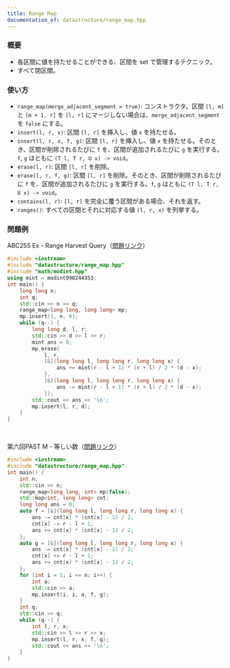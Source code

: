 ```yaml
---
title: Range Map
documentation_of: datastructure/range_map.hpp
---
```


### 概要
- 各区間に値を持たせることができる、区間を set で管理するテクニック。
- すべて閉区間。
  
### 使い方
- `range_map(merge_adjacent_segment = true)`: コンストラクタ。区間 `[l, m]` と `[m + 1, r]` を `[l, r]` にマージしない場合は、`merge_adjacent_segment` を `false` にする。
- `insert(l, r, x)`: 区間 `[l, r]` を挿入し、値 `x` を持たせる。
- `insert(l, r, x, f, g)`: 区間 `[l, r]` を挿入し、値 `x` を持たせる。そのとき、区間が削除されるたびに `f` を、区間が追加されるたびに `g` を実行する。`f`, `g` はともに `(T l, T r, U x) -> void`。
- `erase(l, r)`: 区間 `[l, r]` を削除。
- `erase(l, r, f, g)`: 区間 `[l, r]` を削除。そのとき、区間が削除されるたびに `f` を、区間が追加されるたびに `g` を実行する。`f`, `g` はともに `(T l, T r, U x) -> void`。
- `contains(l, r)`: `[l, r]` を完全に覆う区間がある場合、それを返す。
- `ranges()`: すべての区間とそれに対応する値 `(l, r, x)` を列挙する。

### 問題例
ABC255 Ex - Range Harvest Query（[問題リンク](https://atcoder.jp/contests/abc255/tasks/abc255_h)）

```cpp
#include <iostream>
#include "datastructure/range_map.hpp"
#include "math/modint.hpp"
using mint = modint998244353;
int main() {
    long long n;
    int q;
    std::cin >> n >> q;
    range_map<long long, long long> mp;
    mp.insert(1, n, 0);
    while (q--) {
        long long d, l, r;
        std::cin >> d >> l >> r;
        mint ans = 0;
        mp.erase(
            l, r,
            [&](long long l, long long r, long long x) {
                ans += mint(r - l + 1) * (r + l) / 2 * (d - x);
            },
            [&](long long l, long long r, long long x) {
                ans -= mint(r - l + 1) * (r + l) / 2 * (d - x);
            });
        std::cout << ans << '\n';
        mp.insert(l, r, d);
    }
}
```
<br>

第六回PAST M - 等しい数（[問題リンク](https://atcoder.jp/contests/past202104-open/tasks/past202104_m)）

```cpp
#include <iostream>
#include "datastructure/range_map.hpp"
int main() {
    int n;
    std::cin >> n;
    range_map<long long, int> mp(false);
    std::map<int, long long> cnt;
    long long ans = 0;
    auto f = [&](long long l, long long r, long long x) {
        ans -= cnt[x] * (cnt[x] - 1) / 2;
        cnt[x] -= r - l + 1;
        ans += cnt[x] * (cnt[x] - 1) / 2;
    };
    auto g = [&](long long l, long long r, long long x) {
        ans -= cnt[x] * (cnt[x] - 1) / 2;
        cnt[x] += r - l + 1;
        ans += cnt[x] * (cnt[x] - 1) / 2;
    };
    for (int i = 1; i <= n; i++) {
        int a;
        std::cin >> a;
        mp.insert(i, i, a, f, g);
    }
    int q;
    std::cin >> q;
    while (q--) {
        int l, r, x;
        std::cin >> l >> r >> x;
        mp.insert(l, r, x, f, g);
        std::cout << ans << '\n';
    }
}
```